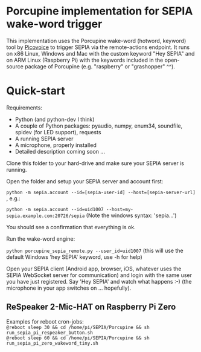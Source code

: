 # Porcupine implementation for SEPIA wake-word trigger

This implementation uses the Porcupine wake-word (hotword, keyword) tool by [Picovoice](https://picovoice.ai/) to trigger SEPIA via the remote-actions endpoint.
It runs on x86 Linux, Windows and Mac with the custom keyword "Hey SEPIA" and on ARM Linux (Raspberry Pi) with the keywords included in the open-source package of Porcupine (e.g. "raspberry" or "grashopper" ^^).

# Quick-start

Requirements:
* Python (and python-dev I think)
* A couple of Python packages: pyaudio, numpy, enum34, soundfile, spidev (for LED support), requests
* A running SEPIA server
* A microphone, properly installed
* Detailed description coming soon ...

Clone this folder to your hard-drive and make sure your SEPIA server is running.

Open the folder and setup your SEPIA server and account first:

`python -m sepia.account --id=[sepia-user-id] --host=[sepia-server-url]` , e.g.:

`python -m sepia.account --id=uid1007 --host=my-sepia.example.com:20726/sepia` (Note the windows syntax: 'sepia\...')

You should see a confirmation that everything is ok.

Run the wake-word engine:

`python porcupine_sepia_remote.py --user_id=uid1007` (this will use the default Windows 'hey SEPIA' keyword, use -h for help)

Open your SEPIA client (Android app, browser, iOS, whatever uses the SEPIA WebSocket server for communication) and login with the same user you have just registered.
Say 'Hey SEPIA' and watch what happens :-) (the microphone in your app switches on ... hopefully).

## ReSpeaker 2-Mic-HAT on Raspberry Pi Zero
Examples for reboot cron-jobs:  
`@reboot sleep 30 && cd /home/pi/SEPIA/Porcupine && sh run_sepia_pi_respeaker_button.sh`  
`@reboot sleep 60 && cd /home/pi/SEPIA/Porcupine && sh run_sepia_pi_zero_wakeword_tiny.sh`  

